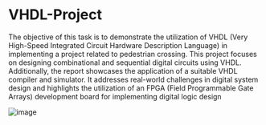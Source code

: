 # VHDL-Project
The objective of this task is to demonstrate the utilization of VHDL (Very High-Speed Integrated Circuit Hardware Description Language) in implementing a project related to pedestrian crossing. This project focuses on designing combinational and sequential digital circuits using VHDL. Additionally, the report showcases the application of a suitable VHDL compiler and simulator. It addresses real-world challenges in digital system design and highlights the utilization of an FPGA (Field Programmable Gate Arrays) development board for implementing digital logic design

![image](https://github.com/VasilisNF/VHDL-Project/assets/118454716/09baa1ec-6f6c-4bfc-89f5-d6388247decb)
